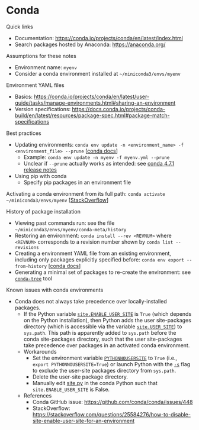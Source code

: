 # Conda

Quick links
- Documentation: https://conda.io/projects/conda/en/latest/index.html
- Search packages hosted by Anaconda: https://anaconda.org/

Assumptions for these notes
- Environment name: `myenv`
- Consider a conda environment installed at `~/miniconda3/envs/myenv`

Environment YAML files
- Basics: https://conda.io/projects/conda/en/latest/user-guide/tasks/manage-environments.html#sharing-an-environment
- Version specifications: https://docs.conda.io/projects/conda-build/en/latest/resources/package-spec.html#package-match-specifications

Best practices
- Updating environments: `conda env update -n <environment_name> -f <environment_file> --prune` [[conda docs](https://conda.io/projects/conda/en/latest/user-guide/tasks/manage-environments.html#updating-an-environment)]
  - Example: `conda env update -n myenv -f myenv.yml --prune`
  - Unclear if `--prune` actually works as intended: see [conda 4.7.1 release notes](https://conda.io/projects/conda/en/latest/release-notes.html#deprecations-breaking-changes)
- Using pip with conda
  - Specify pip packages in an environment file

Activating a conda environment from its full path: `conda activate ~/miniconda3/envs/myenv` [[StackOverflow](https://stackoverflow.com/a/46934105)]

History of package installation
- Viewing past commands run: see the file `~/miniconda3/envs/myenv/conda-meta/history`
- Restoring an environment: `conda install --rev <REVNUM>` where `<REVNUM>` corresponds to a revision number shown by `conda list --revisions`
- Creating a environment YAML file from an existing environment, including only packages explicitly specified before: `conda env export --from-history` [[conda docs](https://conda.io/projects/conda/en/latest/user-guide/tasks/manage-environments.html#sharing-an-environment)]
- Generating a minimal set of packages to re-create the environment: see [`conda-tree`](https://github.com/conda-incubator/conda-tree) tool

Known issues with conda environments
- Conda does not always take precedence over locally-installed packages.
  - If the Python variable [`site.ENABLE_USER_SITE`](https://docs.python.org/3/library/site.html#site.ENABLE_USER_SITE) is `True` (which depends on the Python installation), then Python adds the user site-packages directory (which is accessible via the variable [`site.USER_SITE`](https://docs.python.org/3/library/site.html#site.USER_SITE)) to `sys.path`. This path is apparently added to `sys.path` before the conda site-packages directory, such that the user site-packages take precedence over packages in an activated conda environment.
  - Workarounds
    - Set the environment variable [`PYTHONNOUSERSITE`](https://docs.python.org/3/using/cmdline.html#envvar-PYTHONNOUSERSITE) to `True` (i.e., `export PYTHONNOUSERSITE=True`) or launch Python with the [`-s`](https://docs.python.org/3/using/cmdline.html#cmdoption-s) flag to exclude the user-site packages directory from `sys.path`.
    - Delete the user-site package directory.
    - Manually edit [site.py](https://docs.python.org/3/library/site.html) in the conda Python such that `site.ENABLE_USER_SITE` is False.
  - References
    - Conda GitHub issue: https://github.com/conda/conda/issues/448
    - StackOverflow: https://stackoverflow.com/questions/25584276/how-to-disable-site-enable-user-site-for-an-environment
